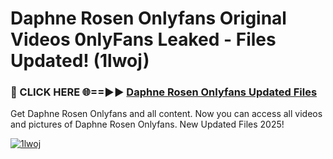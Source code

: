 # Daphne Rosen Onlyfans Original Videos 0nlyFans Leaked - Files Updated! (1lwoj)

<h3>🔴 CLICK HERE 🌐==►► <a href="https://tinyurl.com/brd5kh86" rel="nofollow">Daphne Rosen Onlyfans Updated Files</a></h3>

Get Daphne Rosen Onlyfans and all content. Now you can access all videos and pictures of Daphne Rosen Onlyfans. New Updated Files 2025!

[![1lwoj](https://i.imgur.com/K7sEzmb.gif)](https://tinyurl.com/brd5kh86)
